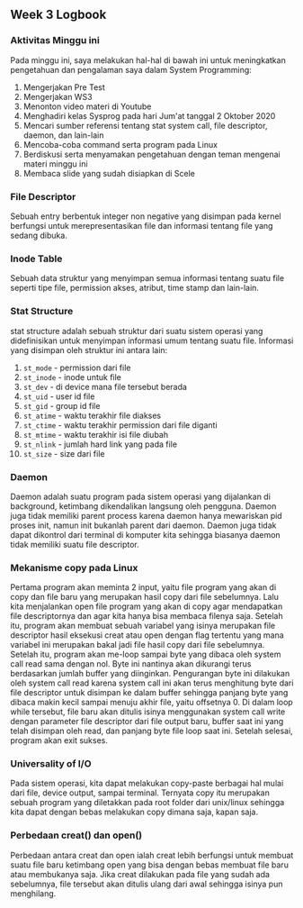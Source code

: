 ## Week 3 Logbook

### Aktivitas Minggu ini
Pada minggu ini, saya melakukan hal-hal di bawah ini untuk meningkatkan pengetahuan dan pengalaman saya dalam System Programming:
1. Mengerjakan Pre Test
2. Mengerjakan WS3
3. Menonton video materi di Youtube
4. Menghadiri kelas Sysprog pada hari Jum'at tanggal 2 Oktober 2020
5. Mencari sumber referensi tentang stat system call, file descriptor, daemon, dan lain-lain
6. Mencoba-coba command serta program pada Linux
7. Berdiskusi serta menyamakan pengetahuan dengan teman mengenai materi minggu ini
8. Membaca slide yang sudah disiapkan di Scele

### File Descriptor
Sebuah entry berbentuk integer non negative yang disimpan pada kernel berfungsi untuk merepresentasikan file dan informasi tentang file yang sedang dibuka.

### Inode Table
Sebuah data struktur yang menyimpan semua informasi tentang suatu file seperti tipe file, permission akses, atribut, time stamp dan lain-lain.

### Stat Structure
stat structure adalah sebuah struktur dari suatu sistem operasi  yang didefinisikan untuk menyimpan informasi umum tentang suatu file. Informasi yang disimpan oleh struktur ini antara lain:

1. `st_mode` - permission dari file
2. `st_inode` - inode untuk file
3. `st_dev` - di device mana file tersebut berada
4. `st_uid` - user id file
5. `st_gid` - group id file
6. `st_atime` - waktu terakhir file diakses
7. `st_ctime` - waktu terakhir permission dari file diganti
8. `st_mtime` - waktu terakhir isi file diubah
9. `st_nlink` - jumlah hard link yang pada file
10. `st_size` - size dari file

### Daemon
Daemon adalah suatu program pada sistem operasi yang dijalankan di background, ketimbang dikendalikan langsung oleh pengguna. Daemon juga tidak memiliki parent process karena daemon hanya mewariskan pid proses init, namun init bukanlah parent dari daemon. Daemon juga tidak dapat dikontrol dari terminal di komputer kita sehingga biasanya daemon tidak memiliki suatu file descriptor.

### Mekanisme copy pada Linux
Pertama program akan meminta 2 input, yaitu file program yang akan di copy dan file baru yang merupakan hasil copy dari file sebelumnya. Lalu kita menjalankan open file program yang akan di copy agar mendapatkan file descriptornya dan agar kita hanya bisa membaca filenya saja. Setelah itu, program akan membuat sebuah variabel yang isinya merupakan file descriptor hasil eksekusi creat atau open dengan flag tertentu yang mana variabel ini merupakan bakal jadi file hasil copy dari file sebelumnya. Setelah itu, program akan me-loop sampai byte yang dibaca oleh system call read sama dengan nol. Byte ini nantinya akan dikurangi terus berdasarkan jumlah buffer yang diinginkan. Pengurangan byte ini dilakukan oleh system call read karena system call ini akan terus menghitung byte dari file descriptor untuk disimpan ke dalam buffer sehingga panjang byte yang dibaca makin kecil sampai menuju akhir file, yaitu offsetnya 0. Di dalam loop while tersebut, file baru akan ditulis isinya menggunakan system call write dengan parameter file descriptor dari file output baru, buffer saat ini yang telah disimpan oleh read, dan panjang byte file loop saat ini. Setelah selesai, program akan exit sukses.

### Universality of I/O
Pada sistem operasi, kita dapat melakukan copy-paste berbagai hal mulai dari file, device output, sampai terminal. Ternyata copy itu merupakan sebuah program yang diletakkan pada root folder dari unix/linux sehingga kita dapat dengan bebas melakukan copy dimana saja, kapan saja.

### Perbedaan creat() dan open()
Perbedaan antara creat dan open ialah creat lebih berfungsi untuk membuat suatu file baru ketimbang open yang bisa dengan bebas membuat file baru atau membukanya saja. Jika creat dilakukan pada file yang sudah ada sebelumnya, file tersebut akan ditulis ulang dari awal sehingga isinya pun menghilang.